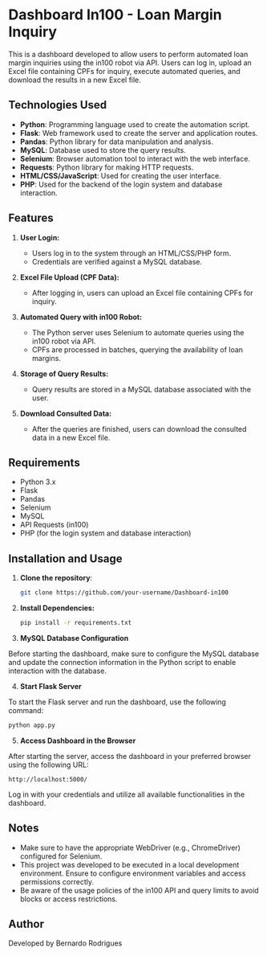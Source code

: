 # Dashboard In100 - Loan Margin Inquiry

This is a dashboard developed to allow users to perform automated loan margin inquiries using the in100 robot via API. Users can log in, upload an Excel file containing CPFs for inquiry, execute automated queries, and download the results in a new Excel file.

## Technologies Used

- **Python**: Programming language used to create the automation script.
- **Flask**: Web framework used to create the server and application routes.
- **Pandas**: Python library for data manipulation and analysis.
- **MySQL**: Database used to store the query results.
- **Selenium**: Browser automation tool to interact with the web interface.
- **Requests**: Python library for making HTTP requests.
- **HTML/CSS/JavaScript**: Used for creating the user interface.
- **PHP**: Used for the backend of the login system and database interaction.

## Features

1. **User Login:**
   - Users log in to the system through an HTML/CSS/PHP form.
   - Credentials are verified against a MySQL database.

2. **Excel File Upload (CPF Data):**
   - After logging in, users can upload an Excel file containing CPFs for inquiry.

3. **Automated Query with in100 Robot:**
   - The Python server uses Selenium to automate queries using the in100 robot via API.
   - CPFs are processed in batches, querying the availability of loan margins.

4. **Storage of Query Results:**
   - Query results are stored in a MySQL database associated with the user.

5. **Download Consulted Data:**
   - After the queries are finished, users can download the consulted data in a new Excel file.

## Requirements

- Python 3.x
- Flask
- Pandas
- Selenium
- MySQL
- API Requests (in100)
- PHP (for the login system and database interaction)

## Installation and Usage

1. **Clone the repository**:

   ```bash
   git clone https://github.com/your-username/Dashboard-in100
    ```
2. **Install Dependencies:**

   ```bash
   pip install -r requirements.txt  
   ```
3. **MySQL Database Configuration**

Before starting the dashboard, make sure to configure the MySQL database and update the connection information in the Python script to enable interaction with the database.

4. **Start Flask Server**

To start the Flask server and run the dashboard, use the following command:

```bash
python app.py
```
5. **Access Dashboard in the Browser**

After starting the server, access the dashboard in your preferred browser using the following URL:

```url
http://localhost:5000/
```
Log in with your credentials and utilize all available functionalities in the dashboard.

## Notes

- Make sure to have the appropriate WebDriver (e.g., ChromeDriver) configured for Selenium.
- This project was developed to be executed in a local development environment. Ensure to configure environment variables and access   permissions correctly.
- Be aware of the usage policies of the in100 API and query limits to avoid blocks or access restrictions.

## Author

Developed by Bernardo Rodrigues